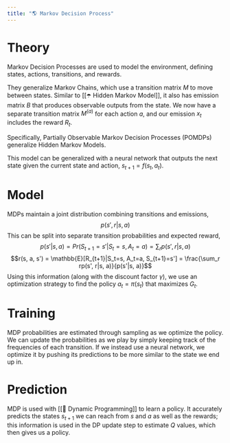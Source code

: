 ```yaml
---
title: "🌎 Markov Decision Process"
---
```

# Theory
Markov Decision Processes are used to model the environment, defining states, actions, transitions, and rewards.

They generalize Markov Chains, which use a transition matrix $M$ to move between states. Similar to [[☂️ Hidden Markov Model]], it also has emission matrix $B$ that produces observable outputs from the state. We now have a separate transition matrix $M^{(a)}$ for each action $a$, and our emission $x_t$ includes the reward $R_t$. 

Specifically, Partially Observable Markov Decision Processes (POMDPs) generalize Hidden Markov Models.

This model can be generalized with a neural network that outputs the next state given the current state and action, $s_{t+1} = f(s_{t}, a_t)$.

# Model
MDPs maintain a joint distribution combining transitions and emissions, $$p(s', r|s, a)$$
This can be split into separate transition probabilities and expected reward, $$p(s'|s, a) = Pr(S_{t+1}=s'|S_t=s, A_t = a) = \sum_r p(s', r|s, a)$$ $$r(s, a, s') = \mathbb{E}[R_{t+1}|S_t=s, A_t=a, S_{t+1}=s'] = \frac{\sum_r rp(s', r|s, a)}{p(s'|s, a)}$$
Using this information (along with the discount factor $\gamma$), we use an optimization strategy to find the policy $a_t = \pi(s_t)$ that maximizes $G_t$.

# Training
MDP probabilities are estimated through sampling as we optimize the policy. We can update the probabilities as we play by simply keeping track of the frequencies of each transition. If we instead use a neural network, we optimize it by pushing its predictions to be more similar to the state we end up in.

# Prediction
MDP is used with [[🧨 Dynamic Programming]] to learn a policy. It accurately predicts the states $s_{t+1}$ we can reach from $s$ and $a$ as well as the rewards; this information is used in the DP update step to estimate $Q$ values, which then gives us a policy.